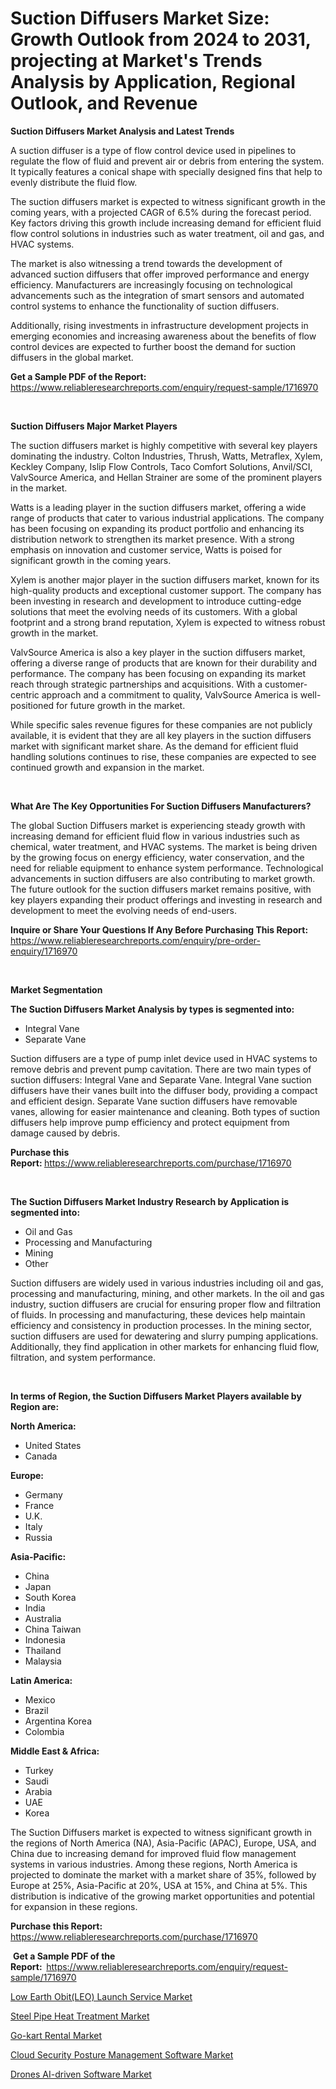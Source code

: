 <p><h1>Suction Diffusers Market Size: Growth Outlook from 2024 to 2031, projecting at Market's Trends Analysis by Application, Regional Outlook, and Revenue</h1></p><p><strong>Suction Diffusers Market Analysis and Latest Trends</strong></p>
<p><p>A suction diffuser is a type of flow control device used in pipelines to regulate the flow of fluid and prevent air or debris from entering the system. It typically features a conical shape with specially designed fins that help to evenly distribute the fluid flow. </p><p>The suction diffusers market is expected to witness significant growth in the coming years, with a projected CAGR of 6.5% during the forecast period. Key factors driving this growth include increasing demand for efficient fluid flow control solutions in industries such as water treatment, oil and gas, and HVAC systems. </p><p>The market is also witnessing a trend towards the development of advanced suction diffusers that offer improved performance and energy efficiency. Manufacturers are increasingly focusing on technological advancements such as the integration of smart sensors and automated control systems to enhance the functionality of suction diffusers.</p><p>Additionally, rising investments in infrastructure development projects in emerging economies and increasing awareness about the benefits of flow control devices are expected to further boost the demand for suction diffusers in the global market.</p></p>
<p><strong>Get a Sample PDF of the Report:&nbsp;</strong> <a href="https://www.reliableresearchreports.com/enquiry/request-sample/1716970">https://www.reliableresearchreports.com/enquiry/request-sample/1716970</a></p>
<p>&nbsp;</p>
<p><strong>Suction Diffusers Major Market Players</strong></p>
<p><p>The suction diffusers market is highly competitive with several key players dominating the industry. Colton Industries, Thrush, Watts, Metraflex, Xylem, Keckley Company, Islip Flow Controls, Taco Comfort Solutions, Anvil/SCI, ValvSource America, and Hellan Strainer are some of the prominent players in the market.</p><p>Watts is a leading player in the suction diffusers market, offering a wide range of products that cater to various industrial applications. The company has been focusing on expanding its product portfolio and enhancing its distribution network to strengthen its market presence. With a strong emphasis on innovation and customer service, Watts is poised for significant growth in the coming years.</p><p>Xylem is another major player in the suction diffusers market, known for its high-quality products and exceptional customer support. The company has been investing in research and development to introduce cutting-edge solutions that meet the evolving needs of its customers. With a global footprint and a strong brand reputation, Xylem is expected to witness robust growth in the market.</p><p>ValvSource America is also a key player in the suction diffusers market, offering a diverse range of products that are known for their durability and performance. The company has been focusing on expanding its market reach through strategic partnerships and acquisitions. With a customer-centric approach and a commitment to quality, ValvSource America is well-positioned for future growth in the market.</p><p>While specific sales revenue figures for these companies are not publicly available, it is evident that they are all key players in the suction diffusers market with significant market share. As the demand for efficient fluid handling solutions continues to rise, these companies are expected to see continued growth and expansion in the market.</p></p>
<p>&nbsp;</p>
<p><strong>What Are The Key Opportunities For Suction Diffusers Manufacturers?</strong></p>
<p><p>The global Suction Diffusers market is experiencing steady growth with increasing demand for efficient fluid flow in various industries such as chemical, water treatment, and HVAC systems. The market is being driven by the growing focus on energy efficiency, water conservation, and the need for reliable equipment to enhance system performance. Technological advancements in suction diffusers are also contributing to market growth. The future outlook for the suction diffusers market remains positive, with key players expanding their product offerings and investing in research and development to meet the evolving needs of end-users.</p></p>
<p><strong>Inquire or Share Your Questions If Any Before Purchasing This Report:</strong> <a href="https://www.reliableresearchreports.com/enquiry/pre-order-enquiry/1716970">https://www.reliableresearchreports.com/enquiry/pre-order-enquiry/1716970</a></p>
<p>&nbsp;</p>
<p><strong>Market Segmentation</strong></p>
<p><strong>The Suction Diffusers Market Analysis by types is segmented into:</strong></p>
<p><ul><li>Integral Vane</li><li>Separate Vane</li></ul></p>
<p><p>Suction diffusers are a type of pump inlet device used in HVAC systems to remove debris and prevent pump cavitation. There are two main types of suction diffusers: Integral Vane and Separate Vane. Integral Vane suction diffusers have their vanes built into the diffuser body, providing a compact and efficient design. Separate Vane suction diffusers have removable vanes, allowing for easier maintenance and cleaning. Both types of suction diffusers help improve pump efficiency and protect equipment from damage caused by debris.</p></p>
<p><strong>Purchase this Report:&nbsp;</strong><a href="https://www.reliableresearchreports.com/purchase/1716970">https://www.reliableresearchreports.com/purchase/1716970</a></p>
<p>&nbsp;</p>
<p><strong>The Suction Diffusers Market Industry Research by Application is segmented into:</strong></p>
<p><ul><li>Oil and Gas</li><li>Processing and Manufacturing</li><li>Mining</li><li>Other</li></ul></p>
<p><p>Suction diffusers are widely used in various industries including oil and gas, processing and manufacturing, mining, and other markets. In the oil and gas industry, suction diffusers are crucial for ensuring proper flow and filtration of fluids. In processing and manufacturing, these devices help maintain efficiency and consistency in production processes. In the mining sector, suction diffusers are used for dewatering and slurry pumping applications. Additionally, they find application in other markets for enhancing fluid flow, filtration, and system performance.</p></p>
<p>&nbsp;</p>
<p><strong>In terms of Region, the Suction Diffusers Market Players available by Region are:</strong></p>
<p>
    <p> <strong> North America: </strong>
        <ul>
            <li>United States</li>
            <li>Canada</li>
        </ul>
        </p> 
    <p> <strong> Europe: </strong>
        <ul>
            <li>Germany</li>
            <li>France</li>
            <li>U.K.</li>
            <li>Italy</li>
            <li>Russia</li>
        </ul>
        </p> 
    <p> <strong> Asia-Pacific: </strong>
        <ul>
            <li>China</li>
            <li>Japan</li>
            <li>South Korea</li>
            <li>India</li>
            <li>Australia</li>
            <li>China Taiwan</li>
            <li>Indonesia</li>
            <li>Thailand</li>
            <li>Malaysia</li>
        </ul>
        </p> 
    <p> <strong> Latin America: </strong>
        <ul>
            <li>Mexico</li>
            <li>Brazil</li>
            <li>Argentina Korea</li>
            <li>Colombia</li>
        </ul>
        </p> 
    <p> <strong> Middle East & Africa: </strong>
        <ul>
            <li>Turkey</li>
            <li>Saudi</li>
            <li>Arabia</li>
            <li>UAE</li>
            <li>Korea</li>
        </ul>
    </p>
    </p>
<p><p>The Suction Diffusers market is expected to witness significant growth in the regions of North America (NA), Asia-Pacific (APAC), Europe, USA, and China due to increasing demand for improved fluid flow management systems in various industries. Among these regions, North America is projected to dominate the market with a market share of 35%, followed by Europe at 25%, Asia-Pacific at 20%, USA at 15%, and China at 5%. This distribution is indicative of the growing market opportunities and potential for expansion in these regions.</p></p>
<p><strong>Purchase this Report: </strong><a href="https://www.reliableresearchreports.com/purchase/1716970">https://www.reliableresearchreports.com/purchase/1716970</a></p>
<p>&nbsp;<strong>Get a Sample PDF of the Report:&nbsp;&nbsp;</strong><a href="https://www.reliableresearchreports.com/enquiry/request-sample/1716970">https://www.reliableresearchreports.com/enquiry/request-sample/1716970</a></p>
<p><strong></strong></p>
<p><p><a href="https://medium.com/@shirleygreene26/low-earth-obit-leo-launch-service-market-size-cagr-trends-2024-2030-54840b6d5638">Low Earth Obit(LEO) Launch Service Market</a></p><p><a href="https://medium.com/@dorisstephens14/steel-pipe-heat-treatment-market-competitive-analysis-market-trends-and-forecast-to-2031-f8103f1eb585">Steel Pipe Heat Treatment Market</a></p><p><a href="https://medium.com/@dorisstephens14/go-kart-rental-nbsp-market-focuses-on-market-share-size-and-projected-forecast-till-2031-aee18dbdeab4">Go-kart Rental Market</a></p><p><a href="https://medium.com/@emilyarnold76/cloud-security-posture-management-software-market-report-reveals-the-latest-trends-and-growth-32a62b3907a9">Cloud Security Posture Management Software Market</a></p><p><a href="https://medium.com/@emilyarnold76/drones-ai-driven-software-market-size-reveals-the-best-marketing-channels-in-global-industry-b0bf13f03905">Drones AI-driven Software Market</a></p></p>